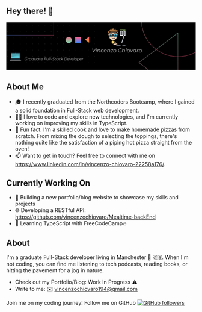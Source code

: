 <h2>Hey there! 👋</h2>

![Your Name Banner Image](./banner.png)

<h2>About Me</h2>

- 🎓 I recently graduated from the Northcoders Bootcamp, where I gained a solid foundation in Full-Stack web development.
- 👨‍💻 I love to code and explore new technologies, and I'm currently working on improving my skills in TypeScript.
- 🍕 Fun fact: I'm a skilled cook and love to make homemade pizzas from scratch. From mixing the dough to selecting the toppings, there's nothing quite like the satisfaction of a piping hot pizza straight from the oven!
- 📫 Want to get in touch? Feel free to connect with me on https://www.linkedin.com/in/vincenzo-chiovaro-22258a176/.


 <h2>Currently Working On</h2>
 
- 🔨 Building a new portfolio/blog website to showcase my skills and projects
- 🌐 Developing a RESTful API: https://github.com/vincenzochiovaro/Mealtime-backEnd
-  🚀 Learning TypeScript with FreeCodeCamp🔥


<h2>About</h2>

I'm a graduate Full-Stack developer living in Manchester 🐝 🇬🇧. When I'm not coding, you can find me listening to tech podcasts, reading books, or hitting the pavement for a jog in nature.

- Check out my Portfolio/Blog: Work In Progress ⚠️
- Write to me: ✉️ vincenzochiovaro194@gmail.com



Join me on my coding journey! Follow me on GitHub [![GitHub followers](https://img.shields.io/github/followers/vincenzochiovaro.svg?style=social&label=Follow)](https://github.com/vincenzochiovaro?tab=followers)
